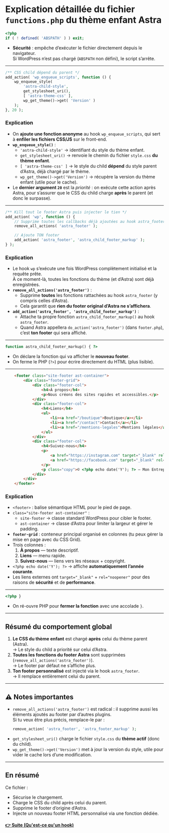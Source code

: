 # Explication détaillée du fichier `functions.php` du thème enfant Astra

```php
<?php
if ( ! defined( 'ABSPATH' ) ) exit;
```
- **Sécurité** : empêche d’exécuter le fichier directement depuis le navigateur.  
  Si WordPress n’est pas chargé (`ABSPATH` non défini), le script s’arrête.

---

```php
/** CSS child dépend du parent */
add_action( 'wp_enqueue_scripts', function () {
    wp_enqueue_style(
        'astra-child-style',
        get_stylesheet_uri(),
        [ 'astra-theme-css' ],
        wp_get_theme()->get( 'Version' )
    );
}, 20 );
```
### Explication
- On **ajoute une fonction anonyme** au hook `wp_enqueue_scripts`, qui sert à **enfiler les fichiers CSS/JS** sur le front-end.
- **`wp_enqueue_style()`** :
  - `'astra-child-style'` → identifiant du style du thème enfant.
  - `get_stylesheet_uri()` → renvoie le chemin du fichier `style.css` **du thème enfant**.
  - `[ 'astra-theme-css' ]` → le style du child **dépend** du style parent d’Astra, déjà chargé par le thème.
  - `wp_get_theme()->get('Version')` → récupère la version du thème enfant (utile pour le cache).
- Le **dernier argument `20`** est la *priorité* : on exécute cette action après Astra, pour s’assurer que le CSS du child charge **après** le parent (et donc le surpasse).

---

```php
/** Kill tout le footer Astra puis injecter le tien */
add_action( 'wp', function () {
    // Supprime toutes les callbacks déjà ajoutées au hook astra_footer
    remove_all_actions( 'astra_footer' );

    // Ajoute TON footer
    add_action( 'astra_footer', 'astra_child_footer_markup' );
} );
```

### Explication
- Le hook `wp` s’exécute une fois WordPress complètement initialisé et la requête prête.  
  À ce moment-là, toutes les fonctions du thème (et d’Astra) sont déjà enregistrées.
- **`remove_all_actions('astra_footer')`** :
  - Supprime **toutes** les fonctions rattachées au hook `astra_footer` (y compris celles d’Astra).  
  - Cela garantit que **rien du footer original d’Astra ne s’affichera**.
- **`add_action('astra_footer', 'astra_child_footer_markup')`** :
  - Attache ta propre fonction `astra_child_footer_markup()` au hook `astra_footer`.  
  - Quand Astra appellera `do_action('astra_footer')` (dans `footer.php`), c’est **ton footer** qui sera affiché.

---

```php
function astra_child_footer_markup() { ?>
```
- On déclare la fonction qui va afficher le **nouveau footer**.  
- On ferme le PHP (`?>`) pour écrire directement du HTML (plus lisible).

---

```html
    <footer class="site-footer ast-container">
        <div class="footer-grid">
            <div class="footer-col">
                <h4>À propos</h4>
                <p>Nous créons des sites rapides et accessibles.</p>
            </div>
            <div class="footer-col">
                <h4>Liens</h4>
                <ul>
                    <li><a href="/boutique">Boutique</a></li>
                    <li><a href="/contact">Contact</a></li>
                    <li><a href="/mentions-legales">Mentions légales</a></li>
                </ul>
            </div>
            <div class="footer-col">
                <h4>Suivez-nous</h4>
                <p>
                    <a href="https://instagram.com" target="_blank" rel="noopener">Instagram</a> •
                    <a href="https://facebook.com" target="_blank" rel="noopener">Facebook</a>
                </p>
                <p class="copy">© <?php echo date('Y'); ?> — Mon Entreprise</p>
            </div>
        </div>
    </footer>
```

### Explication
- `<footer>` : balise sémantique HTML pour le pied de page.
- `class="site-footer ast-container"` :
  - `site-footer` → classe standard WordPress pour cibler le footer.
  - `ast-container` → classe d’Astra pour limiter la largeur et gérer le padding.
- **`footer-grid`** : conteneur principal organisé en colonnes (tu peux gérer la mise en page avec du CSS Grid).
- Trois colonnes :
  1. **À propos** — texte descriptif.
  2. **Liens** — menu rapide.
  3. **Suivez-nous** — liens vers les réseaux + copyright.
- `<?php echo date('Y'); ?>` → affiche **automatiquement l’année courante**.
- Les liens externes ont `target="_blank"` + `rel="noopener"` pour des raisons de **sécurité** et de **performance**.

---

```php
<?php }
```
- On ré-ouvre PHP pour **fermer la fonction** avec une accolade `}`.

---

## Résumé du comportement global
1. **Le CSS du thème enfant** est chargé **après** celui du thème parent (Astra).  
   → Le style du child a priorité sur celui d’Astra.
2. **Toutes les fonctions du footer Astra** sont supprimées (`remove_all_actions('astra_footer')`).  
   → Le footer par défaut ne s’affiche plus.
3. **Ton footer personnalisé** est injecté via le hook `astra_footer`.  
   → Il remplace entièrement celui du parent.

---

## ⚠️ Notes importantes
- `remove_all_actions('astra_footer')` est radical : il supprime aussi les éléments ajoutés au footer par d’autres plugins.  
  Si tu veux être plus précis, remplace-le par :
  ```php
  remove_action( 'astra_footer', 'astra_footer_markup' );
  ```
- `get_stylesheet_uri()` charge le fichier `style.css` du **thème actif** (donc du child).  
- `wp_get_theme()->get('Version')` met à jour la version du style, utile pour vider le cache lors d’une modification.

---

## En résumé
Ce fichier :
- Sécurise le chargement.  
- Charge le CSS du child après celui du parent.  
- Supprime le footer d’origine d’Astra.  
- Injecte un nouveau footer HTML personnalisé via une fonction dédiée.


#### [👉 Suite (Qu'est-ce qu'un hook)](cours/trouver-les-hooks.md)

